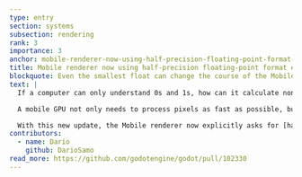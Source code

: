 ```yaml
---
type: entry
section: systems
subsection: rendering
rank: 3
importance: 3
anchor: mobile-renderer-now-using-half-precision-floating-point-format-explicitly
title: Mobile renderer now using half-precision floating-point format explicitly
blockquote: Even the smallest float can change the course of the Mobile renderer
text: |
  If a computer can only understand 0s and 1s, how can it calculate non-integer numbers? That’s where [floating-point arithmetic](https://en.wikipedia.org/wiki/Floating-point_arithmetic) comes in. It’s a method to represent these kind of numbers in binary.

  A mobile GPU not only needs to process pixels as fast as possible, but it needs to do it in an energy-efficient way. Quite recently, the industry realized that even the standard [single-precision floating-point (F32) format](https://en.wikipedia.org/wiki/Single-precision_floating-point_format) can sometimes be overkill in terms of size and processing power, even for rendering purposes.

  With this new update, the Mobile renderer now explicitly asks for [half-precision floating-point (F16) format](https://en.wikipedia.org/wiki/Half-precision_floating-point_format) if the hardware supports it — most devices commonly used should, especially if they are new. If so, games should now see rendering performance increase, run smoother overall (better frame pacing), and require less power usage.
contributors:
  - name: Darío
    github: DarioSamo
read_more: https://github.com/godotengine/godot/pull/102330
---
```

